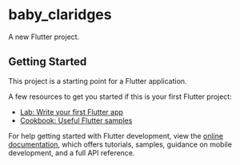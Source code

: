 # baby_claridges

A new Flutter project.

## Getting Started

This project is a starting point for a Flutter application.

A few resources to get you started if this is your first Flutter project:

- [Lab: Write your first Flutter app](https://docs.flutter.dev/get-started/codelab)
- [Cookbook: Useful Flutter samples](https://docs.flutter.dev/cookbook)

For help getting started with Flutter development, view the
[online documentation](https://docs.flutter.dev/), which offers tutorials,
samples, guidance on mobile development, and a full API reference.

[//]: # (Steps to follw after cloning..)
[//]: # (chnage packahe name)
[//]: # (change folder names)
[//]: # (change app name in pubspec.yaml)
[//]: # (connect to firebase project for analytics and crashlytics)

